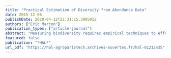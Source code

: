 ```yaml
---
title: "Practical Estimation of Diversity from Abundance Data"
date: 2015-12-06
publishDate: 2020-04-12T22:31:15.399501Z
authors: ["Eric Marcon"]
publication_types: ["article-journal"]
abstract: "Measuring biodiversity requires empirical techniques to effectively estimate it from real data. The well-known underestimation of the number of species applies to low orders of diversity in general. I test nine estimators including three new ones on geometric and lognormal distributions that represent realistic, hyper-diverse communities. The best two estimators allow a good estimation of diversity of orders over 0.5, even when the sampling effort is low. I provide criteria to choose the estimator and the necessary code in the R package entropart."
featured: false
publication: "*HAL*"
url_pdf: "https://hal-agroparistech.archives-ouvertes.fr/hal-01212435"
---
```


